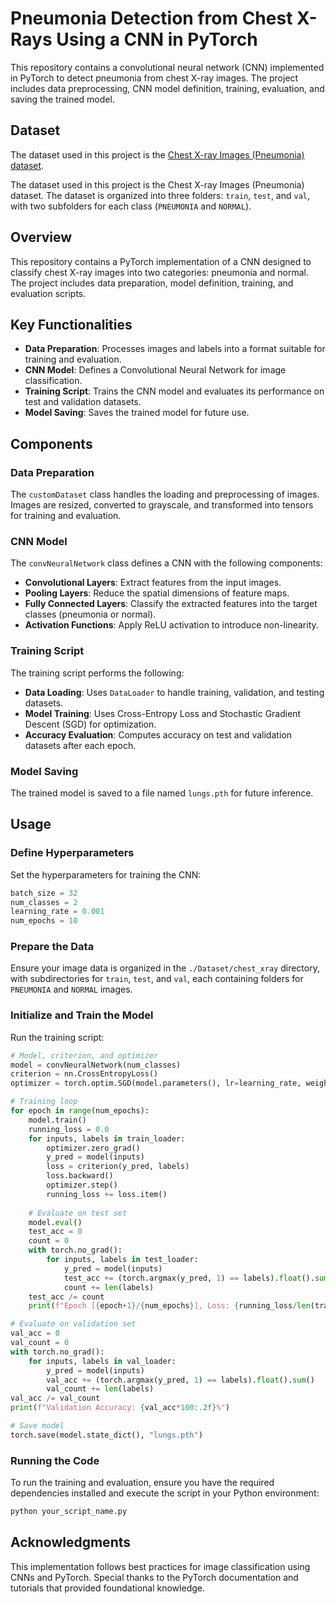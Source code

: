 # Pneumonia Detection from Chest X-Rays Using a CNN in PyTorch

This repository contains a convolutional neural network (CNN) implemented in PyTorch to detect pneumonia from chest X-ray images. The project includes data preprocessing, CNN model definition, training, evaluation, and saving the trained model.

## Dataset

The dataset used in this project is the [Chest X-ray Images (Pneumonia) dataset](https://www.kaggle.com/datasets/paultimothymooney/chest-xray-pneumonia).

The dataset used in this project is the Chest X-ray Images (Pneumonia) dataset. The dataset is organized into three folders: `train`, `test`, and `val`, with two subfolders for each class (`PNEUMONIA` and `NORMAL`).

## Overview

This repository contains a PyTorch implementation of a CNN designed to classify chest X-ray images into two categories: pneumonia and normal. The project includes data preparation, model definition, training, and evaluation scripts.

## Key Functionalities

- **Data Preparation**: Processes images and labels into a format suitable for training and evaluation.
- **CNN Model**: Defines a Convolutional Neural Network for image classification.
- **Training Script**: Trains the CNN model and evaluates its performance on test and validation datasets.
- **Model Saving**: Saves the trained model for future use.

## Components

### Data Preparation

The `customDataset` class handles the loading and preprocessing of images. Images are resized, converted to grayscale, and transformed into tensors for training and evaluation.

### CNN Model

The `convNeuralNetwork` class defines a CNN with the following components:

- **Convolutional Layers**: Extract features from the input images.
- **Pooling Layers**: Reduce the spatial dimensions of feature maps.
- **Fully Connected Layers**: Classify the extracted features into the target classes (pneumonia or normal).
- **Activation Functions**: Apply ReLU activation to introduce non-linearity.

### Training Script

The training script performs the following:

- **Data Loading**: Uses `DataLoader` to handle training, validation, and testing datasets.
- **Model Training**: Uses Cross-Entropy Loss and Stochastic Gradient Descent (SGD) for optimization.
- **Accuracy Evaluation**: Computes accuracy on test and validation datasets after each epoch.

### Model Saving

The trained model is saved to a file named `lungs.pth` for future inference.

## Usage

### Define Hyperparameters

Set the hyperparameters for training the CNN:

```python
batch_size = 32
num_classes = 2
learning_rate = 0.001
num_epochs = 10
```

### Prepare the Data

Ensure your image data is organized in the `./Dataset/chest_xray` directory, with subdirectories for `train`, `test`, and `val`, each containing folders for `PNEUMONIA` and `NORMAL` images.

### Initialize and Train the Model

Run the training script:

```python
# Model, criterion, and optimizer
model = convNeuralNetwork(num_classes)
criterion = nn.CrossEntropyLoss()
optimizer = torch.optim.SGD(model.parameters(), lr=learning_rate, weight_decay=0.005, momentum=0.9)

# Training loop
for epoch in range(num_epochs):
    model.train()
    running_loss = 0.0
    for inputs, labels in train_loader:
        optimizer.zero_grad()
        y_pred = model(inputs)
        loss = criterion(y_pred, labels)
        loss.backward()
        optimizer.step()
        running_loss += loss.item()
    
    # Evaluate on test set
    model.eval()
    test_acc = 0
    count = 0
    with torch.no_grad():
        for inputs, labels in test_loader:
            y_pred = model(inputs)
            test_acc += (torch.argmax(y_pred, 1) == labels).float().sum()
            count += len(labels)
    test_acc /= count
    print(f"Epoch [{epoch+1}/{num_epochs}], Loss: {running_loss/len(train_loader):.4f}, Test Accuracy: {test_acc*100:.2f}%")

# Evaluate on validation set
val_acc = 0
val_count = 0
with torch.no_grad():
    for inputs, labels in val_loader:
        y_pred = model(inputs)
        val_acc += (torch.argmax(y_pred, 1) == labels).float().sum()
        val_count += len(labels)
val_acc /= val_count
print(f"Validation Accuracy: {val_acc*100:.2f}%")

# Save model
torch.save(model.state_dict(), "lungs.pth")
```

### Running the Code

To run the training and evaluation, ensure you have the required dependencies installed and execute the script in your Python environment:

```bash
python your_script_name.py
```

## Acknowledgments

This implementation follows best practices for image classification using CNNs and PyTorch. Special thanks to the PyTorch documentation and tutorials that provided foundational knowledge.
